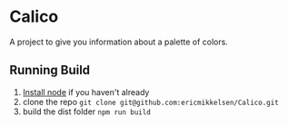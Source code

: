 # Calico
A project to give you information about a palette of colors.

## Running Build

1. [Install node](https://nodejs.org/en/download/) if you haven't already
2. clone the repo `git clone git@github.com:ericmikkelsen/Calico.git`
3. build the dist folder `npm run build`